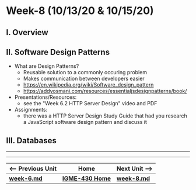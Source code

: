 # Week-8 (10/13/20 & 10/15/20)

## I. Overview

## II. Software Design Patterns

- What are Design Patterns?
  - Reusable solution to a commonly occuring problem
  - Makes communication between developers easier
  - https://en.wikipedia.org/wiki/Software_design_pattern
  - https://addyosmani.com/resources/essentialjsdesignpatterns/book/
- Presentations/Resources:
  - see the "Week 6.2 HTTP Server Design" video and PDF 
- Assignments:
  - there was a HTTP Server Design Study Guide that had you research a JavaScript software design pattern and discuss it
  
## III. Databases
 
 

<hr><hr>  

| <-- Previous Unit | Home | Next Unit -->
| --- | --- | --- 
| [**week-6.md**](week-6.md)     |  [**IGME-430 Home**](../README.md) | [**week-8.md**](week-8.md)
